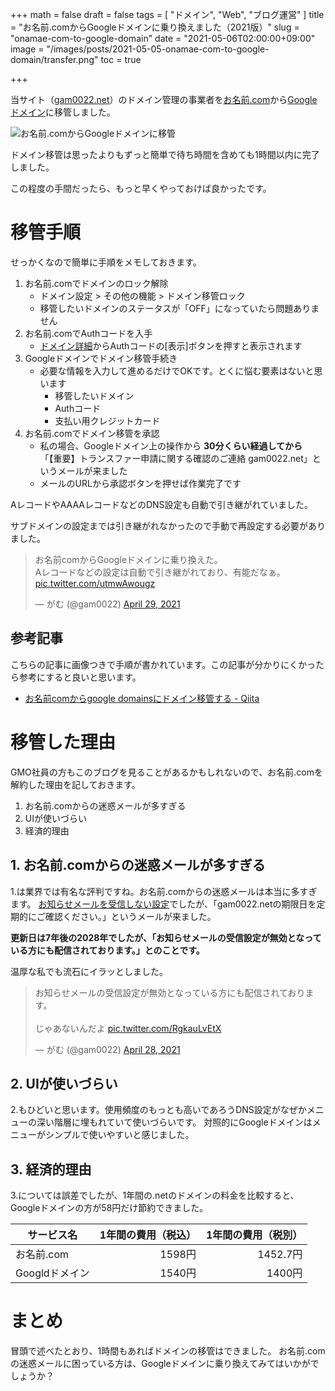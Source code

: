 +++
math = false
draft = false
tags = [
    "ドメイン", "Web", "ブログ運営"
]
title = "お名前.comからGoogleドメインに乗り換えました（2021版）"
slug = "onamae-com-to-google-domain"
date = "2021-05-06T02:00:00+09:00"
image = "/images/posts/2021-05-05-onamae-com-to-google-domain/transfer.png"
toc = true

+++

当サイト（[gam0022.net](http://gam0022.net/)）のドメイン管理の事業者を[お名前.com](https://www.onamae.com/)から[Googleドメイン](https://domains.google/intl/ja_jp/)に移管しました。

![お名前.comからGoogleドメインに移管](/images/posts/2021-05-05-onamae-com-to-google-domain/transfer.png)

ドメイン移管は思ったよりもずっと簡単で待ち時間を含めても1時間以内に完了しました。

この程度の手間だったら、もっと早くやっておけば良かったです。

# 移管手順

せっかくなので簡単に手順をメモしておきます。

1. お名前.comでドメインのロック解除
    - ドメイン設定 > その他の機能 > ドメイン移管ロック
    - 移管したいドメインのステータスが「OFF」になっていたら問題ありません
2. お名前.comでAuthコードを入手
    - [ドメイン詳細](https://www.onamae.com/guide/p/80)からAuthコードの[表示]ボタンを押すと表示されます
3. Googleドメインでドメイン移管手続き
    - 必要な情報を入力して進めるだけでOKです。とくに悩む要素はないと思います
        - 移管したいドメイン
        - Authコード
        - 支払い用クレジットカード
4. お名前.comでドメイン移管を承認
    - 私の場合、Googleドメイン上の操作から **30分くらい経過してから** 「【重要】トランスファー申請に関する確認のご連絡 gam0022.net」というメールが来ました
    - メールのURLから承認ボタンを押せば作業完了です

<!--more-->

AレコードやAAAAレコードなどのDNS設定も自動で引き継がれていました。

サブドメインの設定までは引き継がれなかったので手動で再設定する必要がありました。

<blockquote class="twitter-tweet" data-conversation="none"><p lang="ja" dir="ltr">お名前comからGoogleドメインに乗り換えた。<br>Aレコードなどの設定は自動で引き継がれており、有能だなぁ。 <a href="https://t.co/utmwAwougz">pic.twitter.com/utmwAwougz</a></p>&mdash; がむ (@gam0022) <a href="https://twitter.com/gam0022/status/1387671139170754563?ref_src=twsrc%5Etfw">April 29, 2021</a></blockquote> <script async src="https://platform.twitter.com/widgets.js" charset="utf-8"></script>

## 参考記事

こちらの記事に画像つきで手順が書かれています。この記事が分かりにくかったら参考にすると良いと思います。

- [お名前comからgoogle domainsにドメイン移管する - Qiita](https://qiita.com/fnifni/items/0daca17e0750659f2866)

# 移管した理由

GMO社員の方もこのブログを見ることがあるかもしれないので、お名前.comを解約した理由を記しておきます。

1. お名前.comからの迷惑メールが多すぎる
2. UIが使いづらい
3. 経済的理由

## 1. お名前.comからの迷惑メールが多すぎる

1.は業界では有名な評判ですね。お名前.comからの迷惑メールは本当に多すぎます。
[お知らせメールを受信しない設定](https://tk-create.com/domain/onamae-com-mail-stop/)でしたが、「gam0022.netの期限日を定期的にご確認ください。」というメールが来ました。

**更新日は7年後の2028年でしたが、「お知らせメールの受信設定が無効となっている方にも配信されております。」とのことです。**

温厚な私でも流石にイラッとしました。

<blockquote class="twitter-tweet"><p lang="ja" dir="ltr">お知らせメールの受信設定が無効となっている方にも配信されております。<br><br>じゃあないんだよ <a href="https://t.co/RgkauLvEtX">pic.twitter.com/RgkauLvEtX</a></p>&mdash; がむ (@gam0022) <a href="https://twitter.com/gam0022/status/1387313503879368705?ref_src=twsrc%5Etfw">April 28, 2021</a></blockquote> <script async src="https://platform.twitter.com/widgets.js" charset="utf-8"></script>

## 2. UIが使いづらい

2.もひどいと思います。使用頻度のもっとも高いであろうDNS設定がなぜかメニューの深い階層に埋もれていて使いづらいです。
対照的にGoogleドメインはメニューがシンプルで使いやすいと感じました。

## 3. 経済的理由

3.については誤差でしたが、1年間の.netのドメインの料金を比較すると、Googleドメインの方が58円だけ節約できました。

| サービス名 | 1年間の費用（税込） | 1年間の費用（税別） |
|---|---:|---:|
| お名前.com | 1598円 | 1452.7円 |
| Googldドメイン | 1540円 | 1400円 |

# まとめ

冒頭で述べたとおり、1時間もあればドメインの移管はできました。
お名前.comの迷惑メールに困っている方は、Googleドメインに乗り換えてみてはいかがでしょうか？